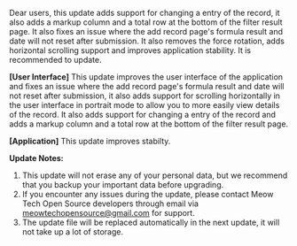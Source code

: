 Dear users, this update adds support for changing a entry of the record, it also adds a markup column and a total row at the bottom of the filter result page. It also fixes an issue where the add record page's formula result and date will not reset after submission. It also removes the force rotation, adds horizontal scrolling support and improves application stability. It is recommended to update.

**[User Interface]**
This update improves the user interface of the application and fixes an issue where the add record page's formula result and date will not reset after submission, it also adds support for scrolling horizontally in the user interface in portrait mode to allow you to more easily view details of the record. It also adds support for changing a entry of the record and adds a markup column and a total row at the bottom of the filter result page.

**[Application]**
This update improves stabilty.

**Update Notes:**
1. This update will not erase any of your personal data, but we recommend that you backup your important data before upgrading.
2. If you encounter any issues during the update, please contact Meow Tech Open Source developers through email via meowtechopensource@gmail.com for support.
3. The update file will be replaced automatically in the next update, it will not take up a lot of storage.
